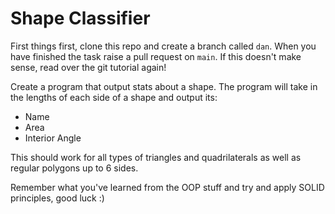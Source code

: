 # Shape Classifier

First things first, clone this repo and create a branch called `dan`. When you have finished the task raise a pull request on `main`. If this doesn't make sense, read over the git tutorial again!

Create a program that output stats about a shape. The program will take in the lengths of each side of a shape and output its:

* Name
* Area
* Interior Angle

This should work for all types of triangles and quadrilaterals as well as regular polygons up to 6 sides.

Remember what you've learned from the OOP stuff and try and apply SOLID principles, good luck :)